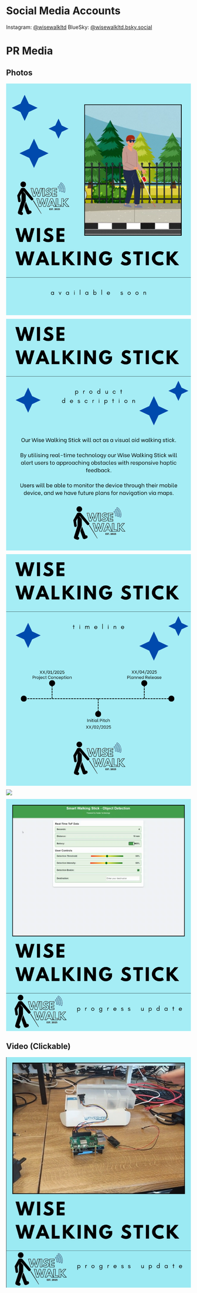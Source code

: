 # Social Media Accounts
Instagram: [@wisewalkltd](https://www.instagram.com/wisewalkltd/?igsh=NWcyZjd4endsZ3E3#)
BlueSky: [@wisewalkltd.bsky.social](https://bsky.app/profile/did:plc:tpbgblyr65ur2melblc5aokd)

# PR Media


## Photos
<div style="display: flex; flex-wrap: wrap; gap: 10px;">
  <img src="1.png" width="300" style="flex: 1 1 45%;" />
  <img src="2.png" width="300" style="flex: 1 1 45%;" />
  <img src="3.png" width="300" style="flex: 1 1 45%;" />
  <img src="STICK_3.png" width="300" style="flex: 1 1 45%;" />
  <img src="The_Product.png" width="300" style="flex: 1 1 45%;" />
</div>

## Video (Clickable)
[![Watch this video on YouTube](thumbnail.png)](https://youtube.com/shorts/KGUc61me2IE)